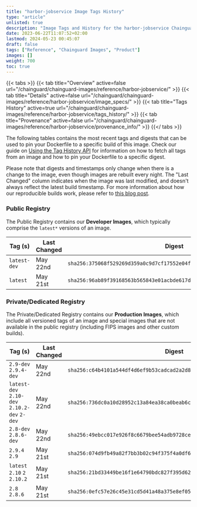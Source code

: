 ```yaml
---
title: "harbor-jobservice Image Tags History"
type: "article"
unlisted: true
description: "Image Tags and History for the harbor-jobservice Chainguard Image"
date: 2023-06-22T11:07:52+02:00
lastmod: 2024-05-23 00:45:07
draft: false
tags: ["Reference", "Chainguard Images", "Product"]
images: []
weight: 700
toc: true
---
```


{{< tabs >}}
{{< tab title="Overview" active=false url="/chainguard/chainguard-images/reference/harbor-jobservice/" >}}
{{< tab title="Details" active=false url="/chainguard/chainguard-images/reference/harbor-jobservice/image_specs/" >}}
{{< tab title="Tags History" active=true url="/chainguard/chainguard-images/reference/harbor-jobservice/tags_history/" >}}
{{< tab title="Provenance" active=false url="/chainguard/chainguard-images/reference/harbor-jobservice/provenance_info/" >}}
{{</ tabs >}}

The following tables contains the most recent tags and digests that can be used to pin your Dockerfile to a specific build of this image. Check our guide on [Using the Tag History API](/chainguard/chainguard-images/using-the-tag-history-api/) for information on how to fetch all tags from an image and how to pin your Dockerfile to a specific digest.

Please note that digests and timestamps only change when there is a change to the image, even though images are rebuilt every night. The "Last Changed" column indicates when the image was last modified, and doesn't always reflect the latest build timestamp. For more information about how our reproducible builds work, please refer to [this blog post](https://www.chainguard.dev/unchained/reproducing-chainguards-reproducible-image-builds).

### Public Registry
The Public Registry contains our **Developer Images**, which typically comprise the `latest*` versions of an image.

| Tag (s)       | Last Changed | Digest                                                                    |
|---------------|--------------|---------------------------------------------------------------------------|
|  `latest-dev` | May 22nd     | `sha256:375068f529269d359a0c9d7cf17552e04f4bb6b51f8337d2f1c90bec6fb23728` |
|  `latest`     | May 21st     | `sha256:96ab89f39168563b565843e01acbde617dbb045c83d68376c83a4070507682c1` |


### Private/Dedicated Registry
The Private/Dedicated Registry contains our **Production Images**, which include all versioned tags of an image and special images that are not available in the public registry (including FIPS images and other custom builds).

| Tag (s)                                       | Last Changed | Digest                                                                    |
|-----------------------------------------------|--------------|---------------------------------------------------------------------------|
|  `2.9-dev` `2.9.4-dev`                        | May 22nd     | `sha256:c64b4101a544df4d6ef9b53cadcad2a2d87fd6b9adf2b7d0e3bb03971a06a77c` |
|  `latest-dev` `2.10-dev` `2.10.2-dev` `2-dev` | May 22nd     | `sha256:736dc0a10d28952c13a84ea38ca0beab6cda709128bd35a8f8e623c742f1107f` |
|  `2.8-dev` `2.8.6-dev`                        | May 22nd     | `sha256:49ebcc017e926f8c6679bee54adb9728cef11195080466106b1f21f77ea2c041` |
|  `2.9.4` `2.9`                                | May 21st     | `sha256:074d9fb49a82f7bb3b02c94f375f4a0df688c541b05d45d75009d03530539071` |
|  `latest` `2.10` `2` `2.10.2`                 | May 21st     | `sha256:21bd33449be16f1e64790bdc827f395d6216a1b558634b5b7f437578b654e445` |
|  `2.8` `2.8.6`                                | May 21st     | `sha256:0efc57e26c45e31cd5d41a48a375e8ef05739cc3e3aeb776d73d771e084506a6` |

